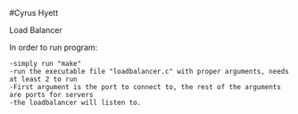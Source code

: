 #Cyrus Hyett

Load Balancer

In order to run program:

    -simply run "make" 
    -run the executable file "loadbalancer.c" with proper arguments, needs at least 2 to run
    -First argument is the port to connect to, the rest of the arguments are ports for servers 
    -the loadbalancer will listen to.